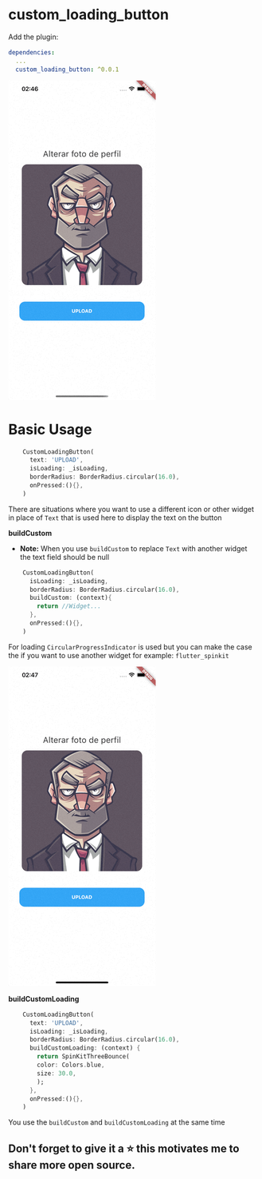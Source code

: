 # custom_loading_button 

Add the plugin:

```yaml
dependencies:
  ...
  custom_loading_button: ^0.0.1
```

![](/screenshots/demo1.gif)


# Basic Usage 

```dart
    CustomLoadingButton(
      text: 'UPLOAD',
      isLoading: _isLoading,
      borderRadius: BorderRadius.circular(16.0), 
      onPressed:(){},
    )
```

There are situations where you want to use a different icon or other widget in place of ```Text``` that is used here to display the text on the button

**buildCustom**
  - **Note:** When you use ```buildCustom``` to replace ```Text``` with another widget the text field should be null

```dart
    CustomLoadingButton( 
      isLoading: _isLoading,
      borderRadius: BorderRadius.circular(16.0),
      buildCustom: (context){
        return //Widget...
      },
      onPressed:(){},
    )
```
For loading ```CircularProgressIndicator``` is used but you can make the case the if you want to use another widget for example: ```flutter_spinkit```

![](/screenshots/demo2.gif)

**buildCustomLoading**
```dart
    CustomLoadingButton(
      text: 'UPLOAD',
      isLoading: _isLoading,
      borderRadius: BorderRadius.circular(16.0),
      buildCustomLoading: (context) {
        return SpinKitThreeBounce(
        color: Colors.blue,
        size: 30.0,
        );
      },
      onPressed:(){},
    )
```

You use the ```buildCustom``` and ```buildCustomLoading``` at the same time

## Don't forget to give it a ⭐ this motivates me to share more open source.
